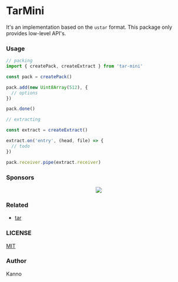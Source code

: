 # TarMini

It's an implementation based on the `ustar` format. This package only provides low-level API's.

### Usage

```ts
// packing
import { createPack, createExtract } from 'tar-mini'

const pack = createPack()

pack.add(new Uint8Array(512), {
  // options
})

pack.done()

// extracting

const extract = createExtract()

extract.on('entry', (head, file) => {
  // todo
})

pack.receiver.pipe(extract.receiver)
```

### Sponsors

<p align="center">
  <a href="https://cdn.jsdelivr.net/gh/nonzzz/sponsors/sponsorkit/sponsors.svg">
    <img src="https://cdn.jsdelivr.net/gh/nonzzz/sponsors/sponsorkit/sponsors.svg"/>
  </a>
</p>

### Related

- [tar](https://www.gnu.org/software/tar/manual/html_node/Standard.html)

### LICENSE

[MIT](./LICENSE)

### Author

Kanno
